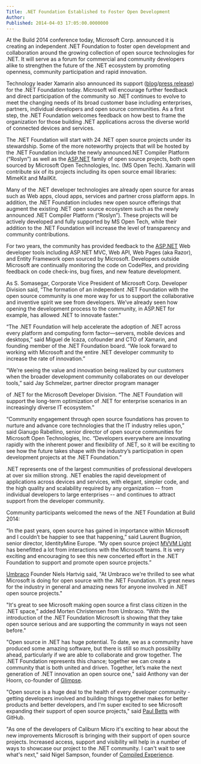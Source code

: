 ```yaml
---
Title: .NET Foundation Established to Foster Open Development
Author: 
Published: 2014-04-03 17:05:00.0000000
---
```

<p>At the Build 2014 conference today, Microsoft Corp. announced it is creating an independent <a>.NET Foundation</a> to foster open development and collaboration around the growing collection of open source technologies for .NET. It will serve as a forum for commercial and community developers alike to strengthen the future of the .NET ecosystem by promoting openness, community participation and rapid innovation.</p>

<p>Technology leader Xamarin also announced its support (<a href="http://blog.xamarin.com/xamarin-and-the-.net-foundation/">blog</a>/<a href="http://www.marketwatch.com/story/microsoft-and-xamarin-collaborate-to-establish-net-foundation-2014-04-03">press release</a>) for the .NET Foundation today. Microsoft will encourage further feedback and direct participation of the community so .NET continues to evolve to meet the changing needs of its broad customer base including enterprises, partners, individual developers and open source communities. As a first step, the .NET Foundation welcomes feedback on how best to frame the organization for those building .NET applications across the diverse world of connected devices and services.</p>

<p>The .NET Foundation will start with 24 .NET open source projects under its stewardship. Some of the more noteworthy projects that will be hosted by the .NET Foundation include the newly announced.NET Compiler Platform (&ldquo;Roslyn&rdquo;) as well as the <a href="http://aspnetwebstack.codeplex.com/">ASP.NET</a> family of open source projects, both open sourced by Microsoft Open Technologies, Inc. (MS Open Tech). Xamarin will contribute six of its projects including its open source email libraries: MimeKit and MailKit.</p>

<p>Many of the .NET developer technologies are already open source for areas such as Web apps, cloud apps, services and partner cross platform apps. In addition, the .NET Foundation includes new open source offerings that augment the existing .NET open source ecosystem such as the newly announced .NET Compiler Platform (&ldquo;Roslyn&rdquo;). These projects will be actively developed and fully supported by MS Open Tech, while their addition to the .NET Foundation will increase the level of transparency and community contributions.</p>

<p>For two years, the community has provided feedback to the <a href="http://aspnetwebstack.codeplex.com/">ASP.NET</a> Web developer tools including ASP.NET MVC, Web API, Web Pages (aka Razor), and Entity Framework open sourced by Microsoft. Developers outside Microsoft are continually monitoring the code on CodePlex, and providing feedback on code check-ins, bug fixes, and new feature development.</p>

<p>As S. Somasegar, Corporate Vice President of Microsoft Corp. Developer Division said, &ldquo;The formation of an independent .NET Foundation with the open source community is one more way for us to support the collaborative and inventive spirit we see from developers. We&rsquo;ve already seen how opening the development process to the community, in ASP.NET for example, has allowed .NET to innovate faster.&rdquo;</p>

<p>&ldquo;The .NET Foundation will help accelerate the adoption of .NET across every platform and computing form factor&mdash;servers, mobile devices and desktops,&rdquo; said Miguel de Icaza, cofounder and CTO of Xamarin, and founding member of the .NET Foundation board. &ldquo;We look forward to working with Microsoft and the entire .NET developer community to increase the rate of innovation.&rdquo;</p>

<p>&ldquo;We&rsquo;re seeing the value and innovation being realized by our customers when the broader development community collaborates on our developer tools,&rdquo; said Jay Schmelzer, partner director program manager</p>

<p>of .NET for the Microsoft Developer Division. &ldquo;The .NET Foundation will support the long-term optimization of .NET for enterprise scenarios in an increasingly diverse IT ecosystem.&rdquo;</p>

<p>&ldquo;Community engagement through open source foundations has proven to nurture and advance core technologies that the IT industry relies upon,&rdquo; said Gianugo Rabellino, senior director of open source communities for Microsoft Open Technologies, Inc. &ldquo;Developers everywhere are innovating rapidly with the inherent power and flexibility of .NET, so it will be exciting to see how the future takes shape with the industry&rsquo;s participation in open development projects at the .NET Foundation.&rdquo;</p>

<p>.NET represents one of the largest communities of professional developers at over six million strong. .NET enables the rapid development of applications across devices and services, with elegant, simpler code, and the high quality and scalability required by any organization -- from individual developers to large enterprises -- and continues to attract support from the developer community.</p>

<p>Community participants welcomed the news of the .NET Foundation at Build 2014:</p>

<p>&ldquo;In the past years, open source has gained in importance within Microsoft and I couldn&rsquo;t be happier to see that happening,&rdquo; said Laurent Bugnion, senior director, IdentityMine Europe. &ldquo;My open source project <a href="http://www.mvvmlight.net/">MVVM Light</a> has benefitted a lot from interactions with the Microsoft teams. It is very exciting and encouraging to see this new concerted effort in the .NET Foundation to support and promote open source projects.&rdquo;</p>

<p><a href="http://umbraco.com/">Umbraco</a> Founder Niels Hartvig said, "At Umbraco we're thrilled to see what Microsoft is doing for open source with the .NET Foundation. It's great news for the industry in general and amazing news for anyone involved in .NET open source projects."</p>

<p>"It's great to see Microsoft making open source a first class citizen in the .NET space,&rdquo; added Morten Christensen from Umbraco. &ldquo;With the introduction of the .NET Foundation Microsoft is showing that they take open source serious and are supporting the community in ways not seen before."</p>

<p>"Open source in .NET has huge potential. To date, we as a community have produced some amazing software, but there is still so much possibility ahead, particularly if we are able to collaborate and grow together. The .NET Foundation represents this chance; together we can create a community that is both united and driven. Together, let&rsquo;s make the next generation of .NET innovation an open source one," said Anthony van der Hoorn, co-founder of <a href="http://getglimpse.com/">Glimpse</a>.</p>

<p>"Open source is a huge deal to the health of every developer community - getting developers involved and building things together makes for better products and better developers, and I'm super excited to see Microsoft expanding their support of open source projects," said <a href="http://log.paulbetts.org/">Paul Betts</a> with GitHub.</p>

<p>"As one of the developers of Caliburn Micro it's exciting to hear about the new improvements Microsoft is bringing with their support of open source projects. Increased access, support and visibility will help in a number of ways to showcase our project to the .NET community. I can't wait to see what's next," said Nigel Sampson, founder of <a href="http://compiledexperience.com/about">Compiled Experience</a>.</p>
